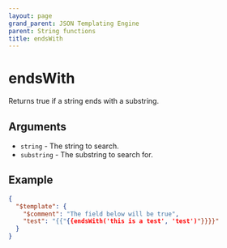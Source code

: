 ```yaml
---
layout: page
grand_parent: JSON Templating Engine
parent: String functions
title: endsWith
---
```


# endsWith

Returns true if a string ends with a substring.
## Arguments

- `string` - The string to search.
- `substring` - The substring to search for.

## Example

```json
{
  "$template": {
    "$comment": "The field below will be true",
    "test": "{{"{{endsWith('this is a test', 'test')"}}}}"
  }
}
```
